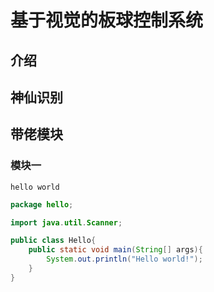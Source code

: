 # 基于视觉的板球控制系统
## 介绍
## 神仙识别
## 带佬模块
### 模块一
`hello world`
```java
package hello;

import java.util.Scanner;

public class Hello{
    public static void main(String[] args){
        System.out.println("Hello world!");
    }
}

```